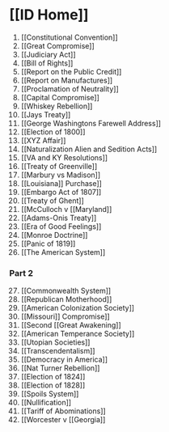 # [[ID Home]]

1. [[Constitutional Convention]]
2. [[Great Compromise]]
3. [[Judiciary Act]]
4. [[Bill of Rights]]
5. [[Report on the Public Credit]]
6. [[Report on Manufactures]]
7. [[Proclamation of Neutrality]]
8. [[Capital Compromise]]
9. [[Whiskey Rebellion]]
10. [[Jays Treaty]]
11. [[George Washingtons Farewell Address]]
12. [[Election of 1800]]
13. [[XYZ Affair]]
14. [[Naturalization Alien and Sedition Acts]]
15. [[VA and KY Resolutions]]
16. [[Treaty of Greenville]]
17. [[Marbury vs Madison]]
18. [[Louisiana]] Purchase]]
19. [[Embargo Act of 1807]]
20. [[Treaty of Ghent]]
21. [[McCulloch v [[Maryland]]
22. [[Adams-Onis Treaty]]
23. [[Era of Good Feelings]]
24. [[Monroe Doctrine]]
25. [[Panic of 1819]]
26. [[The American System]]
### Part 2
27. [[Commonwealth System]]
28. [[Republican Motherhood]]
29. [[American Colonization Society]]
30. [[Missouri]] Compromise]]
31. [[Second [[Great Awakening]]
32. [[American Temperance Society]]
33. [[Utopian Societies]]
34. [[Transcendentalism]]
35. [[Democracy in America]]
36. [[Nat Turner Rebellion]]
37. [[Election of 1824]]
38. [[Election of 1828]]
39. [[Spoils System]]
40. [[Nullification]]
41. [[Tariff of Abominations]]
42. [[Worcester v [[Georgia]]